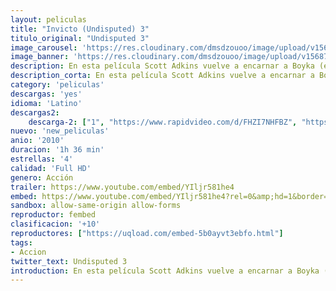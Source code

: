```yaml
---
layout: peliculas
title: "Invicto (Undisputed) 3"
titulo_original: "Undisputed 3"
image_carousel: 'https://res.cloudinary.com/dmsdzouoo/image/upload/v1568785237/invensible3-min_uyy7ro.jpg'
image_banner: 'https://res.cloudinary.com/dmsdzouoo/image/upload/v1568785235/undepusted3-min_nswee0.jpg'
description: En esta película Scott Adkins vuelve a encarnar a Boyka (el malo de Undisputed 2), que busca la libertad. Cuando se le ofrece la oportunidad de participar en un campeonato clandestino entre los 8 mejores luchadores reclusos del mundo, ni lo dudará.
description_corta: En esta película Scott Adkins vuelve a encarnar a Boyka (el malo de Undisputed 2), que busca la libertad. Cuando se le ofrece la oportunidad de participar en un campeonato clandestino entre los 8 mejores luchadores reclusos del mundo, ni lo dudará.
category: 'peliculas'
descargas: 'yes'
idioma: 'Latino'
descargas2:
    descarga-2: ["1", "https://www.rapidvideo.com/d/FHZI7NHFBZ", "https://www.google.com/s2/favicons?domain=www.rapidvideo.com","RapidVideo","https://res.cloudinary.com/imbriitneysam/image/upload/v1541473684/mexico.png", "Latino", "Full HD"]
nuevo: 'new_peliculas'
anio: '2010'
duracion: '1h 36 min'
estrellas: '4'
calidad: 'Full HD'
genero: Acción
trailer: https://www.youtube.com/embed/YIljr581he4
embed: https://www.youtube.com/embed/YIljr581he4?rel=0&amp;hd=1&border=0&wmode=opaque&enablejsapi=1&modestbranding=1&controls=1&showinfo=1
sandbox: allow-same-origin allow-forms
reproductor: fembed
clasificacion: '+10'
reproductores: ["https://uqload.com/embed-5b0ayvt3ebfo.html"]
tags:
- Accion
twitter_text: Undisputed 3
introduction: En esta película Scott Adkins vuelve a encarnar a Boyka (el malo de Undisputed 2), que busca la libertad. Cuando se le ofrece la oportunidad de participar en un campeonato clandestino entre los 8 mejores luchadores reclusos del mundo, ni lo dudará.
---
```












